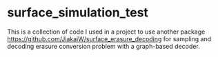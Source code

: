 # surface_simulation_test
 
This is a collection of code I used in a project to use another package https://github.com/JiakaiW/surface_erasure_decoding for sampling and decoding erasure conversion problem with a graph-based decoder.
